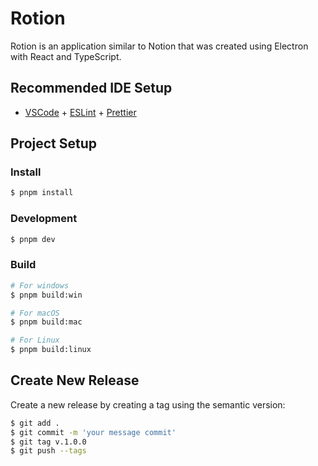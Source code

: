 # Rotion

Rotion is an application similar to Notion that was created using Electron with React and TypeScript.

## Recommended IDE Setup

- [VSCode](https://code.visualstudio.com/) + [ESLint](https://marketplace.visualstudio.com/items?itemName=dbaeumer.vscode-eslint) + [Prettier](https://marketplace.visualstudio.com/items?itemName=esbenp.prettier-vscode)

## Project Setup

### Install

```bash
$ pnpm install
```

### Development

```bash
$ pnpm dev
```

### Build

```bash
# For windows
$ pnpm build:win

# For macOS
$ pnpm build:mac

# For Linux
$ pnpm build:linux
```
## Create New Release

Create a new release by creating a tag using the semantic version:

```bash
$ git add .
$ git commit -m 'your message commit'
$ git tag v.1.0.0
$ git push --tags
```

